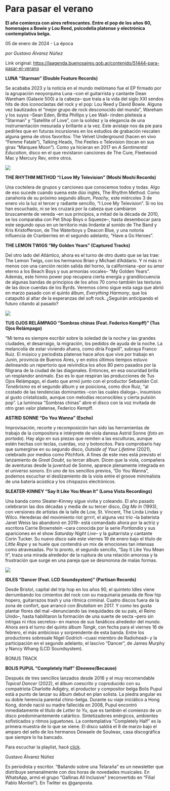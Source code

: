 # Para pasar el verano

**El año comienza con aires refrescantes. Entre el pop de los años 60, homenajes a Bowie y Lou Reed, psicodelia platense y electrónica contemplativa belga.**

05 de enero de 2024 - La época

_por Gustavo Álvarez Núñez_

Link original: https://laagenda.buenosaires.gob.ar/contenido/51444-para-pasar-el-verano



**LUNA “Starman” (Double Feature Records)**




Se acababa 2023 y la noticia en el mundo melómano fue el EP firmado por la agrupación neoyorquina Luna –con el guitarrista y cantante Dean Wareham (Galaxie 500) a la cabeza– que traía a la vida del siglo XXI sendos hits de dos iconoclastas del rock y el pop: Lou Reed y David Bowie. Alguna vez bautizados el “mejor grupo de rock desconocido del mundo”, Wareham y los suyos –Sean Eden, Britta Phillips y Lee Wall– rinden pleitesía a “Starman” y “Satellite of Love”, con la solidez y la elegancia de una instrumentación mesurada y brillante a la vez. Este avistaje nos da pie para pedirles que en futuras incursiones en los estudios de grabación rescaten alguna gema de otros favoritos: The Velvet Underground (hacen en vivo “Femme Fatale”), Talking Heads, The Feelies o Television (tocan en sus giras “Marquee Moon”). Como ya hicieran en 2017 en *A Sentimental Education*, disco en el que revistaron canciones de The Cure, Fleetwood Mac y Mercury Rev, entre otros.




![](https://cdn.feater.me/files/images/3383196/ceb6ce2f-c2e1-4839-869b-41b367f8a748.jpg)




**THE RHYTHM METHOD “I Love My Television” (Moshi Moshi Records)**




Una coctelera de grupos y canciones que conocemos todos y todas. Algo de eso sucede cuando suena este dúo inglés, The Rhythm Method. Como zanahoria de su próximo segundo álbum, *Peachy*, este miércoles 3 de enero vio la luz el tercer y radiante sencillo, “I Love My Television”. Si no los han escuchado, ni se les cruzará por la cabeza que cambiaron bruscamente de vereda –en sus principios, a mitad de la década de 2010, se los comparaba con Pet Shop Boys o Squeeze–, hasta desembocar para este segundo opus en un territorio más lindante al sonido de The Band y Kris Kristofferson, de The Waterboys y Deacon Blue, y una notoria influencia de Cranberries en el segundo adelanto, “Have a Go Heroes”.




**THE LEMON TWIGS “My Golden Years” (Captured Tracks)**




Del otro lado del Atlántico, ahora es el turno de otro dueto que se las trae: The Lemon Twigs, con los hermanos Brian y Michael d’Addario. Y ni más ni menos con una canción recién salida del horno, la californiana –por su amor eterno a los Beach Boys y sus armonías vocales– “My Golden Years”. Además, este himno power pop recupera cierta energía y grandilocuencia de algunas bandas de principios de los años 70 como también las texturas de las doce cuerdas de los Byrds. Veremos cómo sigue esta saga que abrió en marzo pasado con el quinto álbum, *Everything Harmony*, que los catapultó al altar de la esperanzas del soft rock. ¿Seguirán anticipando el futuro citando al pasado?




![](https://cdn.feater.me/files/images/3383201/748238d0-beb9-4c17-9621-0e8d30a7e9be.jpg)




**TUS OJOS RELÁMPAGO “Sombras chinas (Feat. Federico Kempff)” (Tus Ojos Relámpago)**




“Mi tema es siempre escribir sobre la soledad de la noche y las grandes ciudades, el desarraigo, la migración, los pedidos de ayuda de la noche. La melancolía de estar viviendo afuera, como diría Fogwill”, subraya Franco Ruiz. El músico y periodista platense hace años que vive por trabajo en Junín, provincia de Buenos Aires, y en estos últimos tiempos estuvo delineando un repertorio que reivindica los años 80 pero pasados por la filigrana de la ciudad de las diagonales. Entonces, en esa oscuridad brilla un resplandor anómalo. Eso es lo que respiran las producciones de Tus Ojos Relámpago, el dueto que armó junto con el productor Sebastián Col. *Tenebrismo* es el segundo álbum y se posiciona, como dice Ruiz, “al costado de las tendencias dominantes –con las cuales dialoga–, insumisos al gusto cristalizado, aunque con melodías reconocibles y cierta pulsión pop”. La luminosa “Sombras chinas” abre el disco con la voz invitada de otro gran valor platense, Federico Kempff.




**ASTRID SONNE “Do You Wanna” (Escho)**




Improvisación, recorte y recomposición han sido las herramientas de trabajo de la compositora e intérprete de viola danesa Astrid Sonne (*foto en portada*). Hay algo en sus piezas que remiten a las esculturas, aunque estén hechas con teclas, cuerdas, voz y botoncitos. Para comprobarlo hay que sumergirse en su segundo disco, *Outside of Your Lifetime* (2021), celebrado por medios como Pitchfork. A fines de este mes está previsto el lanzamiento de *Great Doubt*, su tercer álbum. Dicen que la viola, compañera de aventuras desde la juventud de Sonne, aparece plenamente integrada en el universo sonoro. En uno de los sencillos previos, “Do You Wanna”, podemos escuchar el deslizamiento de la viola entre el groove minimalista de una batería acústica y los chispazos electrónicos.




**SLEATER-KINNEY “Say It Like You Mean It” (Loma Vista Recordings)**




Una banda como Sleater-Kinney sigue vivita y coleando. El año pasado celebraron las dos décadas y media de su tercer disco, *Dig Me In* (1993), con versiones de artistas de la talle de Low, St. Vincent, The Linda Lindas y Wilco. Herederas del movimiento riot grrrrl, el alguna vez trío –la baterista Janet Weiss las abandonó en 2019– está comandado ahora por la actriz y escritora Carrie Brownstein –cara conocida por la serie *Portlandia* y sus apariciones en el show *Saturday Night Live*– y la guitarrista y cantante Corin Tucker. Su nuevo disco sale este viernes 19 de enero bajo el título de *Little Rope* y se huele que contendrá un mix de emociones tan intensas como atravesadas. Por lo pronto, el segundo sencillo, “Say It Like You Mean It”, traza una mirada alrededor de la ruptura de una relación amorosa y la frustración que surge en una pareja que se desmorona de malas formas.




![](https://cdn.feater.me/files/images/3383208/0ef0c0c2-9a0a-4e9e-b5d5-fd5c43693a8b.jpg)




**IDLES “Dancer (Feat. LCD Soundsystem)” (Partisan Records)**




Desde Bristol, capital del trip hop en los años 90, el quinteto Idles viene derrumbando los cimientos del rock con su maquinaria pesada de flow hip hopero, guitarrazos trash y una rítmica criminal. Cuatro discos fuera de la zona de confort, que arrancó con *Brutalism* en 2017. Y como les gusta plantar flores del mal –denunciando las inequidades de su país, el Reino Unido–, hasta habilitaron la formación de una suerte de secta –pero sin intrigas ni ritos secretos– en manos de sus fanáticos alrededor del mundo. Ahora será el turno del quinto álbum *Tangk*, con fecha para el viernes 16 de febrero, el más ambicioso y sorprendente de esta banda. Entre los productores sobresale Nigel Godrich –cuasi miembro de Radiohead– y la participación en el segundo adelanto, el lascivo “Dancer”, de James Murphy y Nancy Whang (LCD Soundsystem).




BONUS TRACK




**BOLIS PUPUL “Completely Half” (Deewee/Because)**




Después de tres sencillos lanzados desde 2016 y el muy recomendable *Topical Dancer* (2022), el álbum coescrito y coproducido con su compatriota Charlotte Adigéry, el productor y compositor belga Bolis Pupul está a punto de lanzar su álbum debut en plan solista. La piedra angular es su doble herencia parental chino-belga. Durante su viaje iniciático a Hong Kong, donde nació su madre fallecida en 2008, Pupul encontró inmediatamente el título de *Letter to Yu*, que es también el comienzo de un disco predominantemente catártico. Sintetizadores enérgicos, ambientes sofisticados y ritmos juguetones. La contemplativa “Completely Half” es la primera muestra de lo que se viene. El disco saldrá el 8 de marzo bajo el amparo del sello de los hermanos Dewaele de Soulwax, casa discográfica que siempre lo ha bancado.




Para escuchar la playlist, hacé [click](https://open.spotify.com/embed/playlist/5iRFpDXAQp8uu76h0FQspe?utm_source=generator).




Gustavo Álvarez Núñez




Es periodista y escritor. “Bailando sobre una Telaraña” es un newsletter que distribuye semanalmente con dos horas de novedades musicales. En WhatsApp, armó el grupo “Gallinas All Inclusive” (reconvertido en “Filial Pablo Montiel”). En Twitter es @ganposta.



